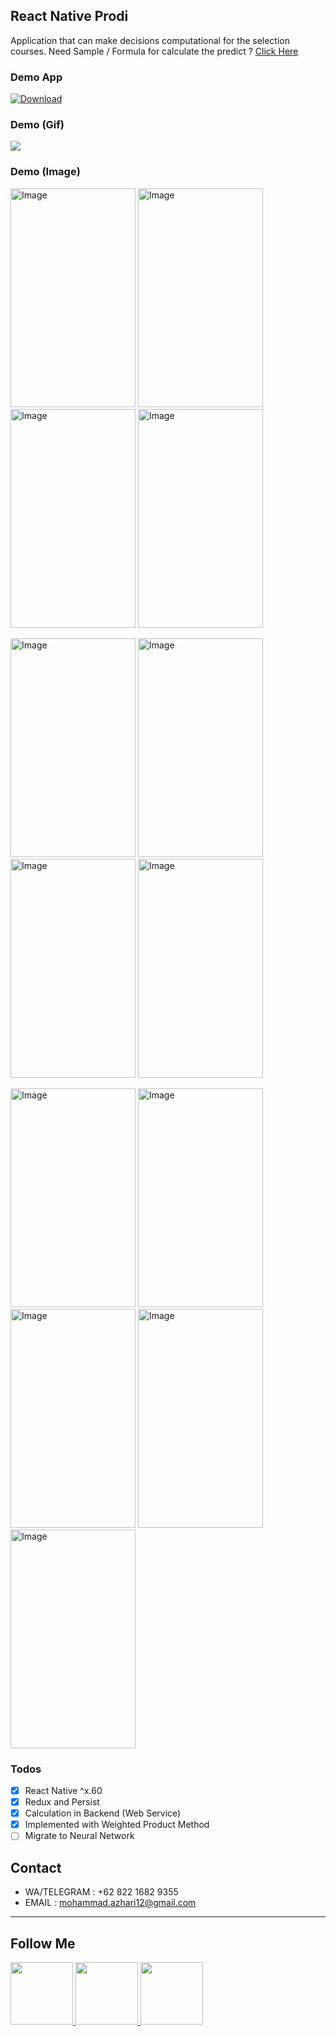 ## React Native Prodi

Application that can make decisions computational for the selection courses.
Need Sample / Formula for calculate the predict ? <a href="https://github.com/illusi03/rn-prodi-pub/tree/master/Other/CaseStudy.xlsx">Click Here</a>

### Demo App

[![Download](https://camo.githubusercontent.com/a9c59dcbf62ec123e8bb099fb473ad30554d70e6/68747470733a2f2f69312e77702e636f6d2f61706b6d6f6473696f732e636f6d2f77702d636f6e74656e742f75706c6f6164732f323031382f31322f446f776e6c6f61642d496e66696e6974652d44657369676e2d332e342e31302d41706b2e706e67 "Download")](https://github.com/illusi03/rn-prodi-pub/tree/master/Other/ReactNative_Prodi.apk)

### Demo (Gif)

<p float="center">

![](https://github.com/illusi03/rn-prodi-pub/tree/master/Video/2020-09-04-16-51-08.gif)

</p>

### Demo (Image)

<p float="left">
  <img src="https://github.com/illusi03/rn-prodi-pub/blob/master/SS/Screenshot_20200904-170401_RN%20Prodi.jpg" width="200" height="350" alt="Image"/>
  <img src="https://github.com/illusi03/rn-prodi-pub/blob/master/SS/Screenshot_20200904-170408_RN Prodi.jpg" width="200" height="350" alt="Image"/>
  <img src="https://github.com/illusi03/rn-prodi-pub/blob/master/SS/Screenshot_20200904-170419_RN Prodi.jpg" width="200" height="350" alt="Image"/>
  <img src="https://github.com/illusi03/rn-prodi-pub/blob/master/SS/Screenshot_20200904-170438_RN Prodi.jpg" width="200" height="350" alt="Image"/>
</p>
<p float="left">
   <img src="https://github.com/illusi03/rn-prodi-pub/blob/master/SS/Screenshot_20200904-170450_RN Prodi.jpg" width="200" height="350" alt="Image"/>
  <img src="https://github.com/illusi03/rn-prodi-pub/blob/master/SS/Screenshot_20200904-170512_RN Prodi.jpg" width="200" height="350" alt="Image"/>
  <img src="https://github.com/illusi03/rn-prodi-pub/blob/master/SS/Screenshot_20200904-170518_RN Prodi.jpg" width="200" height="350" alt="Image"/>
  <img src="https://github.com/illusi03/rn-prodi-pub/blob/master/SS/Screenshot_20200904-170520_RN Prodi.jpg" width="200" height="350" alt="Image"/>
</p>
<p float="left">
   <img src="https://github.com/illusi03/rn-prodi-pub/blob/master/SS/Screenshot_20200904-170523_RN Prodi.jpg" width="200" height="350" alt="Image"/>
  <img src="https://github.com/illusi03/rn-prodi-pub/blob/master/SS/Screenshot_20200904-170546_RN Prodi.jpg" width="200" height="350" alt="Image"/>
  <img src="https://github.com/illusi03/rn-prodi-pub/blob/master/SS/Screenshot_20200904-170549_RN Prodi.jpg" width="200" height="350" alt="Image"/>
  <img src="https://github.com/illusi03/rn-prodi-pub/blob/master/SS/Screenshot_20200904-170554_RN Prodi.jpg" width="200" height="350" alt="Image"/>
  <img src="https://github.com/illusi03/rn-prodi-pub/blob/master/SS/Screenshot_20200904-170600_RN Prodi.jpg" width="200" height="350" alt="Image"/>
</p>

### Todos

- [x] React Native ^x.60
- [x] Redux and Persist
- [x] Calculation in Backend (Web Service)
- [x] Implemented with Weighted Product Method
- [ ] Migrate to Neural Network

## Contact

- WA/TELEGRAM : +62 822 1682 9355
- EMAIL : mohammad.azhari12@gmail.com

---

## Follow Me

<p>
    <a href="https://api.whatsapp.com/send?phone=6282216829355" target="_blank">
        <img src="https://www.stickpng.com/assets/images/580b57fcd9996e24bc43c543.png" width="100" alt=""/>
    </a>
    <a href="https://www.linkedin.com/in/bambang-m-azhary-5280a5192/" target="_blank">
        <img src="https://cdn1.iconfinder.com/data/icons/iconza-circle-social/64/697071-linkedin-512.png" width="100" alt=""/>
    </a>
    <a href="https://www.facebook.com/PutraVandevil" target="_blank">
        <img src="https://upload.wikimedia.org/wikipedia/commons/5/51/Facebook_f_logo_%282019%29.svg" width="100" alt=""/>
    </a>
</p>
